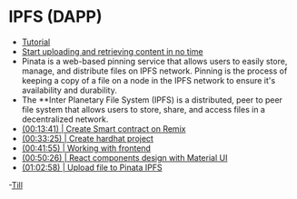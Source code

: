 # IPFS (DAPP)

 - [Tutorial](https://youtu.be/M-KRLlHG_zs)
 - [Start uploading and retrieving content in no time](https://docs.pinata.cloud/quickstart)
 - Pinata is a web-based pinning service that allows users to easily store, manage, and distribute files on IPFS network. Pinning is the process of keeping a copy of a file on a node in the IPFS network to ensure it's availability and durability.
 - The **Inter Planetary File System (IPFS) is a distributed, peer to peer file system that allows users to store, share, and access files in a decentralized network.
 - [(00:13:41) | Create Smart contract on Remix](https://youtu.be/M-KRLlHG_zs?t=822)
 - [(00:33:25) | Create hardhat project](https://youtu.be/M-KRLlHG_zs?t=1996)
 - [(00:41:55) | Working with frontend](https://youtu.be/M-KRLlHG_zs?t=2515)
 - [(00:50:26) | React components design with Material UI](https://youtu.be/M-KRLlHG_zs?t=3026)
 - [(01:02:58) | Upload file to Pinata IPFS](https://youtu.be/M-KRLlHG_zs?t=3778)


 -[Till](https://youtu.be/M-KRLlHG_zs?t=5131)